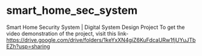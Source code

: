 # smart_home_sec_system
 Smart Home Security System | Digital System Design Project
 To get the video demonstration of the project, visit this link- https://drive.google.com/drive/folders/1keYxXN4giZ6KuFdcaURw1fjUYuJTbEZh?usp=sharing
